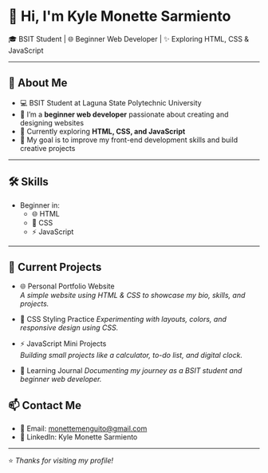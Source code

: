 # 👋 Hi, I'm Kyle Monette Sarmiento 

🎓 BSIT Student | 🌐 Beginner Web Developer | ✨ Exploring HTML, CSS & JavaScript  

---

## 🚀 About Me
- 💻 BSIT Student at Laguna State Polytechnic University 
- 🔭 I’m a **beginner web developer** passionate about creating and designing websites  
- 🌱 Currently exploring **HTML, CSS, and JavaScript**  
- 🎯 My goal is to improve my front-end development skills and build creative projects  

---

## 🛠️ Skills
- Beginner in:
  - 🌐 HTML  
  - 🎨 CSS  
  - ⚡ JavaScript  

---

## 📂 Current Projects

- 🌐 Personal Portfolio Website  
  *A simple website using HTML & CSS to showcase my bio, skills, and projects.*  

- 🎨 CSS Styling Practice
  *Experimenting with layouts, colors, and responsive design using CSS.*  

- ⚡ JavaScript Mini Projects  
  *Building small projects like a calculator, to-do list, and digital clock.*  

- 📖 Learning Journal 
  *Documenting my journey as a BSIT student and beginner web developer.*

## 📫 Contact Me
- 📧 Email: monettemenguito@gmail.com  
- 💼 LinkedIn: Kyle Monette Sarmiento  

---

⭐️ *Thanks for visiting my profile!*
<!--
**monette-prog/monette-prog** is a ✨ _special_ ✨ repository because its `README.md` (this file) appears on your GitHub profile.

Here are some ideas to get you started:

- 🔭 I’m currently working on ...
- 🌱 I’m currently learning ...
- 👯 I’m looking to collaborate on ...
- 🤔 I’m looking for help with ...
- 💬 Ask me about ...
- 📫 How to reach me: ...
- 😄 Pronouns: ...
- ⚡ Fun fact: ...
-->
